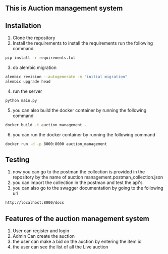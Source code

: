 ## This is Auction management system 

## Installation
1. Clone the repository
2. Install the requirements to install the requirements run the following command
```bash
pip install -r requirements.txt
```
3. do alembic migration
```bash
alembic revision --autogenerate -m "initial migration"
alembic upgrade head
```
4. run the server
```bash
python main.py
```
5. you can also build the docker container by running the following command
```bash
docker build -t auction_management .
```
6. you can run the docker container by running the following command
```bash
docker run -d -p 8000:8000 auction_management
```
## Testing
1. now you can go to the postman the collection is provided in the repository by the name of auction management.postman_collection.json
2. you can import the collection in the postman and test the api's
3. you can also go to the swagger documentation by going to the following url
```bash
http://localhost:8000/docs
```
## Features of the auction management system
1. User can register and login
2. Admin Can create the auction
3. the user can make a bid on the auction by entering the item id
4. the user can see the list of all the Live auction